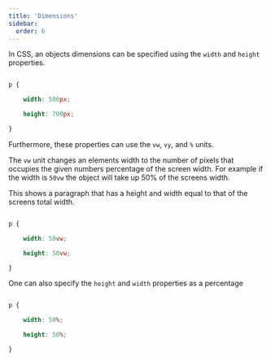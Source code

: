 ```yaml
---
title: 'Dimensions'
sidebar:
  order: 6
---
```


 In CSS, an objects dimensions can be specified using the `width` and `height` properties.



```css

p {

    width: 500px;

    height: 700px;

}

```



Furthermore, these properties can use the `vw`, `vy`, and `%` units.

The `vw` unit changes an elements width to the number of pixels that occupies the given numbers percentage of the screen width. For example if the width is `50vw` the object will take up 50% of the screens width.



This shows a paragraph that has a height and width equal to that of the screens total width.

```css

p {

    width: 50vw;

    height: 50vw;

}

```



One can also specify the `height` and `width` properties as a percentage



```css

p {

    width: 50%;

    height: 50%;

}

```
